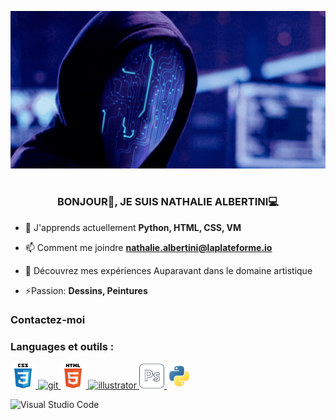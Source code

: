![Banniere](bannieregithub.gif)
<h1 align="center"></h1>
<h3 align="center">BONJOUR👋, JE SUIS NATHALIE ALBERTINI💻</h3>

- 🌱 J'apprends actuellement **Python, HTML, CSS, VM**

- 📫 Comment me joindre **nathalie.albertini@laplateforme.io**

- 📄 Découvrez mes expériences Auparavant dans le domaine artistique

- ⚡Passion: **Dessins, Peintures**

<h3 align="left" nathalie.albertini@laplateforme.io>Contactez-moi</h3>
<p align="left">
</p>

<h3 align="left">Languages ​​et outils :</h3>
<p align="left"> <a href="https://www.w3schools.com/css/" target="_blank" rel="noreferrer"> <img src="https://raw.githubusercontent.com/devicons/devicon/master/icons/css3/css3-original-wordmark.svg" alt="css3" width="40" height="40"/> </a> <a href="https://git-scm.com/" target="_blank" rel="noreferrer"> <img src="https://www.vectorlogo.zone/logos/git-scm/git-scm-icon.svg" alt="git" width="40" height="40"/> </a> <a href="https://www.w3.org/html/" target="_blank" rel="noreferrer"> <img src="https://raw.githubusercontent.com/devicons/devicon/master/icons/html5/html5-original-wordmark.svg" alt="html5" width="40" hauteur="40"/> </a> <a href="https://www.adobe.com/fr/produits/illustrator.html" target="_blank" rel="noreferrer"> <img src="https://www.vectorlogo.zone/logos/adobe_illustrator/adobe_illustrator-icon.svg" alt="illustrator" width="40" height="40"/> </a> <a href="https://www.photoshop.com/fr" target="_blank" rel="noreferrer"> <img src="https://raw.githubusercontent.com/devicons/devicon/master/icons/photoshop/photoshop-line.svg" alt="photoshop" width="40" height="40"/> </a> <a href="https://www.python.org" target="_blank" rel="noreferrer"> <img src="https://raw.githubusercontent.com/devicons/devicon/master/icons/python/python-original.svg" alt="python" width="40" height="40"/> </a> </p>

![Visual Studio Code](https://img.shields.io/badge/Visual%20Studio%20Code-0078d7.svg?style=for-the-badge&logo=visual-studio-code&logoColor=white)
